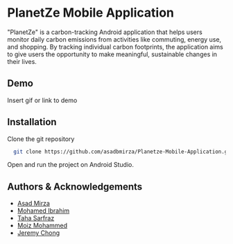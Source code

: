 
# PlanetZe Mobile Application

"PlanetZe" is a carbon-tracking Android application that helps users monitor daily
carbon emissions from activities like commuting, energy use, and shopping. By tracking individual carbon footprints, 
the application aims to give users the opportunity to make meaningful, sustainable changes in their lives.

## Demo

Insert gif or link to demo

## Installation

Clone the git repository

```bash
  git clone https://github.com/asadbmirza/Planetze-Mobile-Application.git
```

Open and run the project on Android Studio.
    
## Authors & Acknowledgements

- [Asad Mirza](https://github.com/asadmirza121)
- [Mohamed Ibrahim](https://github.com/moibra05)
- [Taha Sarfraz](https://github.com/GBG7)
- [Moiz Mohammed](https://github.com/moizm05)
- [Jeremy Chong](https://github.com/jchong9)
